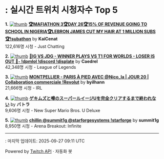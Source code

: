 # : 실시간 트위치 시청자수 Top 5

**1.** [![thumb](https://static-cdn.jtvnw.net/previews-ttv/live_user_kaicenat-320x180.jpg)](https://twitch.tv/KaiCenat)
**[🏆MAFIATHON 3🏆DAY 26🏆15% OF REVENUE GOING TO SCHOOL IN NIGERIA🏆LEBRON JAMES CUT MY HAIR AT 1 MILLION SUBS🏆!subathon](https://twitch.tv/KaiCenat)** by **KaiCenat**<br>122,616명 시청  - Just Chatting

**2.** [![thumb](https://static-cdn.jtvnw.net/previews-ttv/live_user_caedrel-320x180.jpg)](https://twitch.tv/Caedrel)
**[🔴IG VS JDG - WINNER PLAYS VS T1 FOR WORLDS - LOSER IS OUT 🔴-  !dpmlol !discord !displate](https://twitch.tv/Caedrel)** by **Caedrel**<br>42,348명 시청  - League of Legends

**3.** [![thumb](https://static-cdn.jtvnw.net/previews-ttv/live_user_byilhann-320x180.jpg)](https://twitch.tv/byilhann)
**[MONTPELLIER - PARIS À PIED AVEC @Nico_la | JOUR 20 | Collaboration commerciale !Revolut](https://twitch.tv/byilhann)** by **byilhann**<br>21,666명 시청  - IRL

**4.** [![thumb](https://static-cdn.jtvnw.net/previews-ttv/live_user_batora324-320x180.jpg)](https://twitch.tv/バトラ)
**[ゲキムズと噂のスーパールイージUを完全クリアするまで終われない](https://twitch.tv/バトラ)** by **バトラ**<br>9,606명 시청  - New Super Mario Bros. U Deluxe

**5.** [![thumb](https://static-cdn.jtvnw.net/previews-ttv/live_user_summit1g-320x180.jpg)](https://twitch.tv/summit1g)
**[chillin @summit1g @starforgesystems !starforge](https://twitch.tv/summit1g)** by **summit1g**<br>8,950명 시청  - Arena Breakout: Infinite


---
: 마지막 업데이트: 2025-09-27 09:11 UTC

Powered by [Twitch API](https://dev.twitch.tv/docs/api/reference) · 자동화 봇